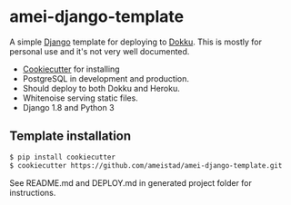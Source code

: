 # amei-django-template

A simple [Django](http://www.djangoproject.com/ "Django project") template for deploying to [Dokku](http://progrium.viewdocs.io/dokku/ "Dokku documentation").
This is mostly for personal use and it's not very well documented. 


- [Cookiecutter](https://github.com/audreyr/cookiecutter "Cookiecutter project") for installing
- PostgreSQL in development and production.
- Should deploy to both Dokku and Heroku.
- Whitenoise serving static files. 
- Django 1.8 and Python 3


## Template installation

```sh
$ pip install cookiecutter
$ cookiecutter https://github.com/ameistad/amei-django-template.git
```

See README.md and DEPLOY.md in generated project folder for instructions.